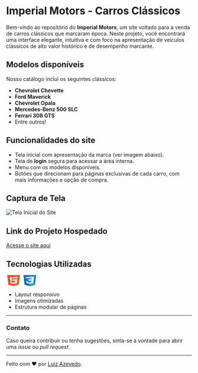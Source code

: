 # Imperial Motors - Carros Clássicos

Bem-vindo ao repositório do **Imperial Motors**, um site voltado para a venda de carros clássicos que marcaram época. Neste projeto, você encontrará uma interface elegante, intuitiva e com foco na apresentação de veículos clássicos de alto valor histórico e de desempenho marcante.

## Modelos disponíveis

Nosso catálogo inclui os seguintes clássicos:

- **Chevrolet Chevette**
- **Ford Maverick**
- **Chevrolet Opala**
- **Mercedes-Benz 500 SLC**
- **Ferrari 308 GTS**
- Entre outros!

## Funcionalidades do site

- Tela inicial com apresentação da marca (ver imagem abaixo).
- Tela de **login** segura para acessar a área interna.
- Menu com os modelos disponíveis.
- Botões que direcionam para páginas exclusivas de cada carro, com mais informações e opção de compra.

## Captura de Tela

![Tela Inicial do Site](./caminho/para/sua/imagem.png)


## Link do Projeto Hospedado

[Acesse o site aqui]([https://link-do-projeto.com](https://henriluiz.github.io/portfolio-car/))

## Tecnologias Utilizadas

<div style="display: inline_block">
  <img align="center" alt="HTML" height="30" width="40" src="https://raw.githubusercontent.com/devicons/devicon/master/icons/html5/html5-original.svg">
  <img align="center" alt="CSS" height="30" width="40" src="https://raw.githubusercontent.com/devicons/devicon/master/icons/css3/css3-original.svg">
</div>

- Layout responsivo
- Imagens otimizadas
- Estrutura modular de páginas

---

### Contato

Caso queira contribuir ou tenha sugestões, sinta-se à vontade para abrir uma *issue* ou *pull request*.

---

Feito com ❤️ por [Luiz Azevedo](https://github.com/Henriluiz).
